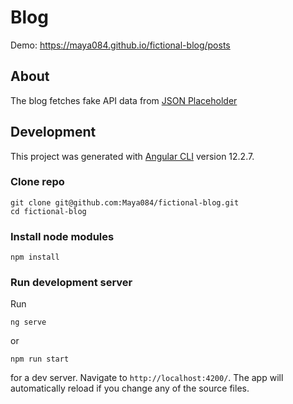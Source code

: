 # Blog

Demo: https://maya084.github.io/fictional-blog/posts

## About
The blog fetches fake API data from [JSON Placeholder](https://jsonplaceholder.typicode.com/)

## Development 
This project was generated with [Angular CLI](https://github.com/angular/angular-cli) version 12.2.7.


### Clone repo
```
git clone git@github.com:Maya084/fictional-blog.git
cd fictional-blog
```

### Install node modules
```
npm install
```

### Run development server

Run 
```
ng serve
``` 
or
```
npm run start
```
for a dev server. Navigate to `http://localhost:4200/`. The app will automatically reload if you change any of the source files.


